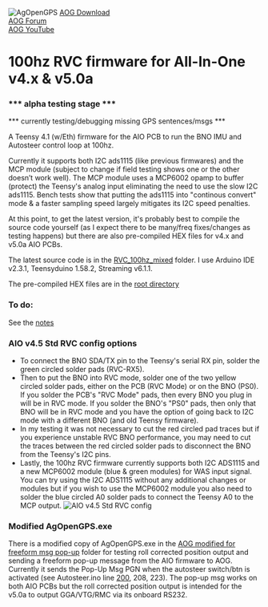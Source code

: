 ![AgOpenGPS](https://github.com/m-elias/AOG-AiO-RVC-100hz/blob/main/media/agopengps%20name%20logo.png)
[AOG Download](https://github.com/farmerbriantee/AgOpenGPS/releases)<br>
[AOG Forum](https://discourse.agopengps.com/)<br>
[AOG YouTube](https://youtube.com/@AgOpenGPS)

# 100hz RVC firmware for All-In-One v4.x & v5.0a
### *** alpha testing stage ***
*** currently testing/debugging missing GPS sentences/msgs ***

A Teensy 4.1 (w/Eth) firmware for the AIO PCB to run the BNO IMU and Autosteer control loop at 100hz.

Currently it supports both I2C ads1115 (like previous firmwares) and the MCP module (subject to change if field testing shows one or the other doesn’t work well). The MCP module uses a MCP6002 opamp to buffer (protect) the Teensy's analog input eliminating the need to use the slow I2C ads1115. Bench tests show that putting the ads1115 into "continous convert" mode & a faster sampling speed largely mitigates its I2C speed penalties.

At this point, to get the latest version, it's probably best to compile the source code yourself (as I expect there to be many/freq fixes/changes as testing happens) but there are also pre-compiled HEX files for v4.x and v5.0a AIO PCBs.

The latest source code is in the [RVC_100hz_mixed](https://github.com/m-elias/AOG-AiO-RVC-100hz/tree/main/RVC_100hz_mixed) folder.
I use Arduino IDE v2.3.1, Teensyduino 1.58.2, Streaming v6.1.1.

The pre-compiled HEX files are in the [root directory](https://github.com/m-elias/AOG-AiO-RVC-100hz)

### To do:
See the [notes](https://github.com/m-elias/AOG-AiO-RVC-100hz/blob/main/RVC_100hz_mixed/1_notes.ino)

### AIO v4.5 Std RVC config options
- To connect the BNO SDA/TX pin to the Teensy's serial RX pin, solder the green circled solder pads (RVC-RX5).
- Then to put the BNO into RVC mode, solder one of the two yellow circled solder pads, either on the PCB (RVC Mode) or on the BNO (PS0). If you solder the PCB's "RVC Mode" pads, then every BNO you plug in will be in RVC mode. If you solder the BNO's "PS0" pads, then only that BNO will be in RVC mode and you have the option of going back to I2C mode with a different BNO (and old Teensy firmware).
- In my testing it was not necessary to cut the red circled pad traces but if you experience unstable RVC BNO performance, you may need to cut the traces between the red circled solder pads to disconnect the BNO from the Teensy's I2C pins.
- Lastly, the 100hz RVC firmware currently supports both I2C ADS1115 and a new MCP6002 module (blue & green modules) for WAS input signal. You can try using the I2C ADS1115 without any additional changes or modules but if you wish to use the MCP6002 module you also need to solder the blue circled A0 solder pads to connect the Teensy A0 to the MCP output.
![AIO v4.5 Std RVC config](https://github.com/m-elias/AOG-AiO-RVC-100hz/blob/main/media/AIO%20v4.5%20Std%20RVC%20config%20options.jpg)

### Modified AgOpenGPS.exe
There is a modified copy of AgOpenGPS.exe in the [AOG modified for freeform msg pop-up](https://github.com/m-elias/AOG-AiO-RVC-100hz/tree/main/AOG%20modified%20for%20freeform%20msg%20pop-up) folder for testing roll corrected position output and sending a freeform pop-up message from the AIO firmware to AOG. Currently it sends the Pop-Up Msg PGN when the autosteer switch/btn is activated (see Autosteer.ino line [200](https://github.com/m-elias/AOG-AiO-RVC-100hz/blob/279e0f3a72f9fc7b0018a4bd1440960cb8f07813/RVC_100hz_mixed/Autosteer.ino#L200), 208, 223). The pop-up msg works on both AIO PCBs but the roll corrected position output is intended for the v5.0a to output GGA/VTG/RMC via its onboard RS232.
